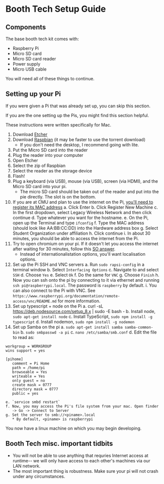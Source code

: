 # Booth Tech Setup Guide

## Components

The base booth tech kit comes with:

* Raspberry Pi
* Micro SD card
* Micro SD card reader
* Power supply
* Micro USB cable

You will need all of these things to continue.

## Setting up your Pi

If you were given a Pi that was already set up, you can skip this section.

If you are the one setting up the Pis, you might find this section helpful.

These instructions were written specifically for Mac.

1. Download [Etcher](https://etcher.io/)
2. Download [Raspbian](https://www.raspberrypi.org/downloads/raspbian/) (it may be faster to use the torrent download)
   * If you don't need the desktop, I recommend going with lite.
3. Put the Micro SD card into the reader
4. Plug the reader into your computer
5. Open Etcher
6. Select the zip of Raspbian
7. Select the reader as the storage device
8. Flash!
9. Plug a keyboard (via USB), mouse (via USB), screen (via HDMI), and the Micro SD card into your pi.
   * The micro SD card should be taken out of the reader and put into the pie directly. The slot is on the bottom.
10. If you are at CMU and plan to use the internet on the Pi, [you'll need to register its MAC address](https://netreg.net.cmu.edu/)
    a. Click Enter
    b. Click Register New Machine
    c. In the first dropdown, select Legacy Wireless Network and then click continue
    d. Type whatever you want for the hostname.
    e. On the Pi, open up the Terminal and type `ifconfig`
    f. Type the MAC address (should look like AA:BB:CC:DD) into the Hardware address box
    g. Select Student Organization under affiliation
    h. Click continue
    i. In about 30 minutes, you should be able to access the internet from the Pi.
11. Try to open chromium on your pi. If it doesn't let you access the internet after waiting for 30 minutes, follow this [SO answer](https://raspberrypi.stackexchange.com/a/47715).
    * Instead of internationalistation options, you'll want localisation options.
12. Set up the Pi SSH and VNC servers
    a. Run `sudo rapsi-config` in a terminal window
    b. Select `Interfacing Options`
    c. Navigate to and select `SSH`
    d. Choose `Yes`
    e. Select `Ok`
    f. Do the same for `VNC`
    g. Choose `Finish`
    h. Now you can ssh onto the pi by connecting to it via ethernet and 
       running `ssh pi@raspberrypi.local`. The password is `raspberry` by
       default.
    i. You can also connect to the Pi with VNC. See 
       `https://www.raspberrypi.org/documentation/remote-access/vnc/README.md`
       for more information.
13. Set up typescript + node on the Pi 
    a. curl -sL https://deb.nodesource.com/setup_8.x | sudo -E bash -
    b. Install node, `sudo apt-get install node`
    c. Install TypeScript, `sudo npm install -g typescript`
    d. Install nodemon, `sudo npm install -g nodemon`
14. Set up Samba on the pi
    a. `sudo apt-get install samba samba-common-bin`
    b. `sudo smbpasswd -a pi`
    c. `nano /etc/samba/smb.conf`
    d. Edit the file to read as:
```
workgroup = WORKGROUP
wins support = yes

[pihome]
   comment = Pi Home
   path = /home/pi
   browseable = Yes
   writeable = Yes
   only guest = no
   create mask = 0777
   directory mask = 0777
   public = yes
```
    e. `service smbd restart`
    f. Now, you may access the Pi's file system from your mac. Open finder
       -> Go -> Connect to Server
    g. Set the server to smb://<piname>.local
       * By default, <piname> is raspberrypi

You now have a linux machine on which you may begin developing.

## Booth Tech misc. important tidbits

* You will not be able to use anything that requries Internet access at runtime-- we will only have access to each other's machines via our LAN network.
* The most important thing is robustness. Make sure your pi will not crash under any circumstances.
